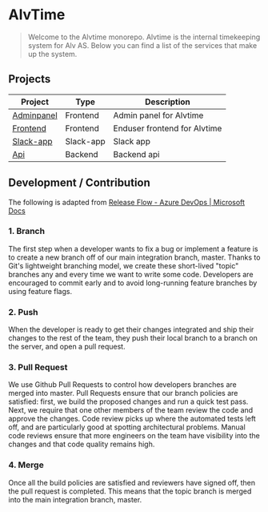 # AlvTime

> Welcome to the Alvtime monorepo. Alvtime is the internal timekeeping system for Alv AS. Below you can find a list of the services that make up the system.

## Projects

| Project                             | Type      | Description                  |
| ----------------------------------- | --------- | ---------------------------- |
| [Adminpanel](./packages/adminpanel) | Frontend  | Admin panel for Alvtime      |
| [Frontend](./packages/frontend)     | Frontend  | Enduser frontend for Alvtime |
| [Slack-app](./packages/slack-app)   | Slack-app | Slack app                    |
| [Api](./packages/api)               | Backend   | Backend api                  |

## Development / Contribution

The following is adapted from [Release Flow - Azure DevOps | Microsoft Docs](https://docs.microsoft.com/en-us/azure/devops/learn/devops-at-microsoft/release-flow)

### 1. Branch

The first step when a developer wants to fix a bug or implement a feature is to create a new branch off of our main integration branch, master. Thanks to Git's lightweight branching model, we create these short-lived "topic" branches any and every time we want to write some code. Developers are encouraged to commit early and to avoid long-running feature branches by using feature flags.

### 2. Push

When the developer is ready to get their changes integrated and ship their changes to the rest of the team, they push their local branch to a branch on the server, and open a pull request.

### 3. Pull Request

We use Github Pull Requests to control how developers branches are merged into master. Pull Requests ensure that our branch policies are satisfied: first, we build the proposed changes and run a quick test pass. Next, we require that one other members of the team review the code and approve the changes. Code review picks up where the automated tests left off, and are particularly good at spotting architectural problems. Manual code reviews ensure that more engineers on the team have visibility into the changes and that code quality remains high.

### 4. Merge

Once all the build policies are satisfied and reviewers have signed off, then the pull request is completed. This means that the topic branch is merged into the main integration branch, master.
